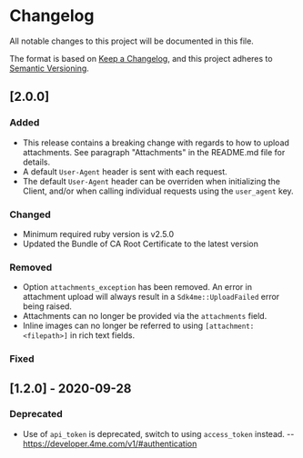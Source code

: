 # Changelog

All notable changes to this project will be documented in this file.

The format is based on [Keep a Changelog](https://keepachangelog.com/en/1.0.0/),
and this project adheres to [Semantic Versioning](https://semver.org/spec/v2.0.0.html).

## [2.0.0]

### Added

- This release contains a breaking change with regards to how to upload
  attachments. See paragraph "Attachments" in the README.md file for details.
- A default `User-Agent` header is sent with each request.
- The default `User-Agent` header can be overriden when initializing the Client,
  and/or when calling individual requests using the `user_agent` key.

### Changed

- Minimum required ruby version is v2.5.0
- Updated the Bundle of CA Root Certificate	to the latest version

### Removed

- Option `attachments_exception` has been removed. An error in attachment
  upload will always result in a `Sdk4me::UploadFailed` error being raised.
- Attachments can no longer be provided via the `attachments` field.
- Inline images can no longer be referred to using `[attachment:<filepath>]`
  in rich text fields.

### Fixed


## [1.2.0] - 2020-09-28
### Deprecated
- Use of `api_token` is deprecated, switch to using `access_token` instead. -- https://developer.4me.com/v1/#authentication
